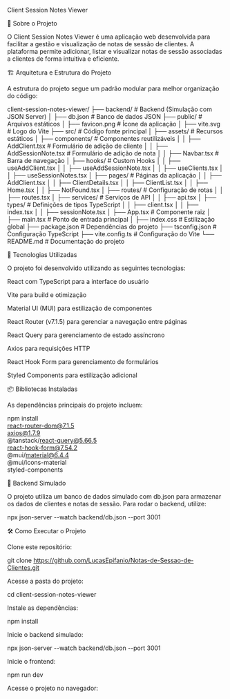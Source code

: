 Client Session Notes Viewer

📌 Sobre o Projeto

O Client Session Notes Viewer é uma aplicação web desenvolvida para facilitar a gestão e visualização de notas de sessão de clientes. A plataforma permite adicionar, listar e visualizar notas de sessão associadas a clientes de forma intuitiva e eficiente.

🏗 Arquitetura e Estrutura do Projeto

A estrutura do projeto segue um padrão modular para melhor organização do código:

client-session-notes-viewer/
├── backend/                 # Backend (Simulação com JSON Server)
│   ├── db.json              # Banco de dados JSON
├── public/                  # Arquivos estáticos
│   ├── favicon.png          # Ícone da aplicação
│   ├── vite.svg             # Logo do Vite
├── src/                     # Código fonte principal
│   ├── assets/              # Recursos estáticos
│   ├── components/          # Componentes reutilizáveis
│   │   ├── AddClient.tsx    # Formulário de adição de cliente
│   │   ├── AddSessionNote.tsx # Formulário de adição de nota
│   │   ├── Navbar.tsx       # Barra de navegação
│   ├── hooks/               # Custom Hooks
│   │   ├── useAddClient.tsx
│   │   ├── useAddSessionNote.tsx
│   │   ├── useClients.tsx
│   │   ├── useSessionNotes.tsx
│   ├── pages/               # Páginas da aplicação
│   │   ├── AddClient.tsx
│   │   ├── ClientDetails.tsx
│   │   ├── ClientList.tsx
│   │   ├── Home.tsx
│   │   ├── NotFound.tsx
│   ├── routes/              # Configuração de rotas
│   │   ├── routes.tsx
│   ├── services/            # Serviços de API
│   │   ├── api.tsx
│   ├── types/               # Definições de tipos TypeScript
│   │   ├── client.tsx
│   │   ├── index.tsx
│   │   ├── sessionNote.tsx
│   ├── App.tsx              # Componente raiz
│   ├── main.tsx             # Ponto de entrada principal
│   ├── index.css            # Estilização global
├── package.json             # Dependências do projeto
├── tsconfig.json            # Configuração TypeScript
├── vite.config.ts           # Configuração do Vite
└── README.md                # Documentação do projeto

🚀 Tecnologias Utilizadas

O projeto foi desenvolvido utilizando as seguintes tecnologias:

React com TypeScript para a interface do usuário

Vite para build e otimização

Material UI (MUI) para estilização de componentes

React Router (v7.1.5) para gerenciar a navegação entre páginas

React Query para gerenciamento de estado assíncrono

Axios para requisições HTTP

React Hook Form para gerenciamento de formulários

Styled Components para estilização adicional

📦 Bibliotecas Instaladas

As dependências principais do projeto incluem:

npm install \
  react-router-dom@7.1.5 \
  axios@1.7.9 \
  @tanstack/react-query@5.66.5 \
  react-hook-form@7.54.2 \
  @mui/material@6.4.4 \
  @mui/icons-material \
  styled-components

📂 Backend Simulado

O projeto utiliza um banco de dados simulado com db.json para armazenar os dados de clientes e notas de sessão. Para rodar o backend, utilize:

npx json-server --watch backend/db.json --port 3001

🛠 Como Executar o Projeto

Clone este repositório:

git clone https://github.com/LucasEpifanio/Notas-de-Sessao-de-Clientes.git

Acesse a pasta do projeto:

cd client-session-notes-viewer

Instale as dependências:

npm install

Inicie o backend simulado:

npx json-server --watch backend/db.json --port 3001

Inicie o frontend:

npm run dev

Acesse o projeto no navegador: